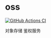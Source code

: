 # oss

[![GitHub Actions CI][ciBadge]][ciLink]

对象存储 鉴权服务

[ciBadge]: https://github.com/ligenhw/oss/workflows/CI/badge.svg
[ciLink]: https://github.com/ligenhw/oss/actions
